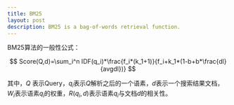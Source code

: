 ```yaml
---
title: BM25
layout: post
description: BM25 is a bag-of-words retrieval function.
---
```


BM25算法的一般性公式：

$$
Score(Q,d)=\sum_i^n IDF(q_i)*\frac{f_i*(k_1+1)}{f_i+k_1*(1-b+b*\frac{dl}{avgdl})}
$$

其中，$Q$ 表示Query，$q_i$表示$Q$解析之后的一个语素，$d$表示一个搜索结果文档，$W_i$表示语素$q_i$的权重，$R(q_i,d)$表示语素$q_i$与文档$d$的相关性。
